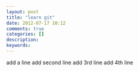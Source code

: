 ```yaml
---
layout: post
title: "learn git"
date: 2012-07-17 10:12
comments: true
categories: []
description: 
keywords: 
---
```

add a line
add second line
add 3rd line
add 4th line
